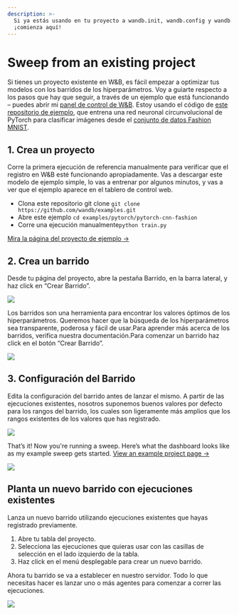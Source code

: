```yaml
---
description: >-
  Si ya estás usando en tu proyecto a wandb.init, wandb.config y wandb.log,
  ¡comienza aquí!
---
```


# Sweep from an existing project

 Si tienes un proyecto existente en W&B, es fácil empezar a optimizar tus modelos con los barridos de los hiperparámetros. Voy a guiarte respecto a los pasos que hay que seguir, a través de un ejemplo que está funcionando – puedes abrir mi [panel de control de W&B](https://app.wandb.ai/carey/pytorch-cnn-fashion). Estoy usando el código de [este repositorio de ejemplo](https://github.com/wandb/examples/tree/master/examples/pytorch/pytorch-cnn-fashion), que entrena una red neuronal circunvolucional de PyTorch para clasificar imágenes desde el [conjunto de datos Fashion MNIST](https://github.com/zalandoresearch/fashion-mnist).

## 1. Crea un proyecto

Corre la primera ejecución de referencia manualmente para verificar que el registro en W&B esté funcionando apropiadamente. Vas a descargar este modelo de ejemplo simple, lo vas a entrenar por algunos minutos, y vas a ver que el ejemplo aparece en el tablero de control web.

* Clona este repositorio git clone `git clone https://github.com/wandb/examples.git`
* Abre este ejemplo  `cd examples/pytorch/pytorch-cnn-fashion`
* Corre una ejecución manualmente`python train.py`

 [Mira la página del proyecto de ejemplo →](https://app.wandb.ai/carey/pytorch-cnn-fashion)

## 2. Crea un barrido

Desde tu página del proyecto, abre la pestaña Barrido, en la barra lateral, y haz click en “Crear Barrido”.

![](../.gitbook/assets/sweep1.png)

 Los barridos son una herramienta para encontrar los valores óptimos de los hiperparámetros. Queremos hacer que la búsqueda de los hiperparámetros sea transparente, poderosa y fácil de usar.Para aprender más acerca de los barridos, verifica nuestra documentación.Para comenzar un barrido haz click en el botón “Crear Barrido”.

![](../.gitbook/assets/sweep2.png)

## 3. Configuración del Barrido

 Edita la configuración del barrido antes de lanzar el mismo. A partir de las ejecuciones existentes, nosotros suponemos buenos valores por defecto para los rangos del barrido, los cuales son ligeramente más amplios que los rangos existentes de los valores que has registrado.

![](../.gitbook/assets/sweep3.png)

That’s it! Now you're running a sweep. Here’s what the dashboard looks like as my example sweep gets started. [View an example project page →](https://app.wandb.ai/carey/pytorch-cnn-fashion)

![](https://paper-attachments.dropbox.com/s_5D8914551A6C0AABCD5718091305DD3B64FFBA192205DD7B3C90EC93F4002090_1579066494222_image.png)

## Planta un nuevo barrido con ejecuciones existentes

Lanza un nuevo barrido utilizando ejecuciones existentes que hayas registrado previamente.

1. Abre tu tabla del proyecto.
2. Selecciona las ejecuciones que quieras usar con las casillas de selección en el lado izquierdo de la tabla.
3. Haz click en el menú desplegable para crear un nuevo barrido.

Ahora tu barrido se va a establecer en nuestro servidor. Todo lo que necesitas hacer es lanzar uno o más agentes para comenzar a correr las ejecuciones.

![](../.gitbook/assets/create-sweep-from-table%20%281%29%20%281%29.png)

